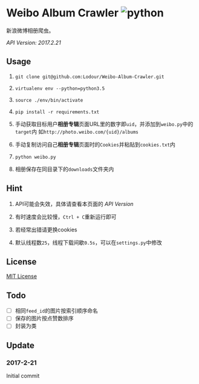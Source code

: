 # Weibo Album Crawler ![python](https://img.shields.io/badge/python-3.5-ff69b4.svg)
新浪微博相册爬虫。

_API Version: 2017.2.21_

## Usage
1. `git clone git@github.com:Lodour/Weibo-Album-Crawler.git`

2. `virtualenv env --python=python3.5`

3. `source ./env/bin/activate`

4. `pip install -r requirements.txt`

5. 手动获取目标用户**相册专辑**页面URL里的数字即`uid`，并添加到`weibo.py`中的`target`内
如`http://photo.weibo.com/{uid}/albums`

6. 手动复制访问自己**相册专辑**页面时的`Cookies`并粘贴到`cookies.txt`内

7. `python weibo.py`

8. 相册保存在同目录下的`downloads`文件夹内

## Hint
1. API可能会失效，具体请查看本页面的 _API Version_

2. 有时速度会比较慢，`Ctrl + C`重新运行即可

3. 若经常出错请更换cookies

4. 默认线程数`25`，线程下载间歇`0.5s`，可以在`settings.py`中修改

## License
[MIT License](https://github.com/Lodour/Weibo-Album-Crawler/blob/master/LICENSE)

## Todo
- [ ] 相同`feed_id`的图片按索引顺序命名
- [ ] 保存的图片按点赞数排序
- [ ] 封装为类

## Update
### 2017-2-21
Initial commit

